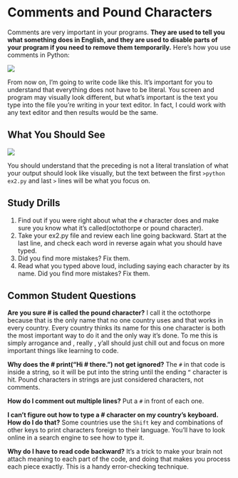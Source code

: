 # Comments and Pound Characters

Comments are very important in your programs. **They are used to tell you what something does in English, and they are used to disable parts of your program if you need to remove them temporarily.** Here’s how you use comments in Python:

![](D:\MyNoteBook\Learn-Python3-The-Hard-Way\images\ex2.png) 

From now on, I’m going to write code like this. It’s important for you to understand that everything does not have to be literal. You screen and program may visually look different, but what’s important is the text you type into the file you’re writing in your text editor. In fact, I could work with any text editor and then results would be the same.

## What You Should See

![](D:\MyNoteBook\Learn-Python3-The-Hard-Way\images\exercise2_demo_output.png)

You should understand that the preceding is not a literal translation of what your output should look like visually, but the text between the first `>python ex2.py` and last `>` lines will be what you focus on.

## Study Drills 

1. Find out if you were right about what the `#` character does and make sure you know what it’s called(octothorpe or pound character).
2. Take your ex2.py file and review each line going backward. Start at the last line, and check each word in reverse again what you should have typed.
3. Did you find more mistakes? Fix them.
4.   Read what you typed above loud, including saying each character by its name. Did you find more mistakes? Fix them.

## Common Student Questions

**Are you sure # is called the pound character?** I call it the octothorpe because that is the only name that no one country uses and that works in every country. Every country thinks its name for this one character is both the most important way to do it and the only way it’s done. To me this is simply arrogance and , really , y’all should just chill out and focus on more important things like learning to code.

**Why does the # print(“Hi # there.”) not get ignored?** The `#` in that code is inside a string, so it will be put into the string until the ending `“` character is hit. Pound characters in strings are just considered characters, not comments. 

**How do I comment out multiple lines?** Put a `#` in front of each one.

**I can’t figure out how to type a # character on my country’s keyboard. How do I do that?**  Some countries use the `Shift` key and combinations of other keys to print characters foreign to their language. You’ll have to look online in a search engine to see how to type it. 

**Why do I have to read code backward?**  It’s a trick to make your brain not attach meaning to each part of the code, and doing that makes you process each piece exactly. This is a handy error-checking technique.

 